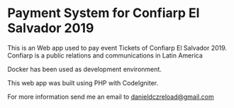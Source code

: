 # Payment System for Confiarp El Salvador 2019

This is an Web app used to pay event Tickets of Confiarp El Salvador 2019. Confiarp is a public relations and communications in Latin America

Docker has been used as development environment.

This web app was built using PHP with CodeIgniter.

For more information send me an email to [danieldczreload@gmail.com](mailto:danieldczreload@gmail.com) 